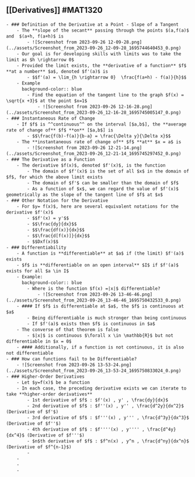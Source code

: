 ## [[Derivatives]] #MAT1320
	- ### Definition of the Derivative at a Point - Slope of a Tangent
		- The **slope of the secant** passing through the points $(a,f(a)$ and  $(a+h, f(a+h)$ is
			- ![Screenshot from 2023-09-26 12-09-28.png](../assets/Screenshot_from_2023-09-26_12-09-28_1695744640453_0.png)
		- Our goal is for developing skills with limits was to take the limit as $h \rightarrow 0$
		- Provided the limit exists, the **derivative of a function** $f$ **at a number** $a$, denoted $f'(a)$ is
			- $$f'(a) = \lim_{h \rightarrow 0}  \frac{f(a+h) - f(a)}{h}$$
		- Example
		  background-color:: blue
			- Find the equation of the tangent line to the graph $f(x) = \sqrt{x +3}$ at the point $x=1$
				- ![Screenshot from 2023-09-26 12-16-28.png](../assets/Screenshot_from_2023-09-26_12-16-28_1695745005147_0.png)
	- ### Instantaneous Rate of Change
		- If $f$ is ^^continuous^^ on the interval [$a,b$], the **average rate of change of** $f$ **on** [$a,b$] is
			- $$\frac{f(b)-f(a)}{b-a} = \frac{\Delta y}{\Delta x}$$
		- The **instantaneous rate of change of** $f$ **at** $x = a$ is
			- ![Screenshot from 2023-09-26 12-21-14.png](../assets/Screenshot_from_2023-09-26_12-21-14_1695745297452_0.png)
	- ### The Derivative as a Function
		- The derivative $f(x)$, denoted $f'(x)$, is the function
			- The domain of $f'(x)$ is the set of all $x$ in the domain of $f$, for which the above limit exists
			- The domain of $f'$ can be smaller than the domain of $f$
			- As a function of $x$, we can regard the value of $f'(x)$ geometrically as the slope of the tangent line of $f$ at $x$
	- ### Other Notation for the Derivative
		- For $y= f(x)$, here are several equivalent notations for the derivative $f'(x)$
			- $$f'(x) = y'$$
			- $$\frac{dy}{dx}$$
			- $$\frac{df(x)}{dx}$$
			- $$\frac{d[f(x)]}{dx}$$
			- $$Dxf(x)$$
	- ### Differentiability
		- A function is **differentiable** at $a$ if (the limit) $f'(a)$ exists
		- $f$ is **differentiable on an open interval** $I$ if $f'(a)$ exists for all $a \in I$
		- Example:
		  background-color:: blue
			- Where is the function $f(x) =|x|$ differentiable?
				- ![Screenshot from 2023-09-26 13-46-46.png](../assets/Screenshot_from_2023-09-26_13-46-46_1695750432533_0.png)
		- #### If $f$ is differentiable at $a$, the $f$ is continuous at $a$
			- Being differentiable is much stronger than being continuous
			- If $f'(a)$ exists then $f$ is continuous in $a$
		- The converse of that theorem is false
			- $|x|$ is continuous $\forall x \in \mathbb{R}$ but not differentiable in $x = 0$
		- #### Additionally, if a function is not continuous, it is also not differentiable
	- ### How can functions fail to be Differentiable?
		- ![Screenshot from 2023-09-26 13-53-24.png](../assets/Screenshot_from_2023-09-26_13-53-24_1695750833024_0.png)
	- ### Higher-Order Derivatives
		- Let $y=f(x)$ be a function
		- In each case, the preceding derivative exists we can iterate to take **higher-order derivatives**
			- 1st derivative of $f$ : $f'(x) , y' , \frac{dy}{dx}$
			- 2nd derivative of $f$ : $f''(x) , y'' , \frac{d^2y}{dx^2}$ (Derivative of $f'$)
			- 3rd derivative of $f$ : $f'''(x) , y''' , \frac{d^3y}{dx^3}$ (Derivative of $f''$)
			- 4th derivative of $f$ : $f''''(x) , y'''' , \frac{d^4y}{dx^4}$ (Derivative of $f'''$)
			- $n$th derivative of $f$ : $f^n(x) , y^n , \frac{d^ny}{dx^n}$ (Derivative of $f^{n-1}$)
			-
		-
		-
		-